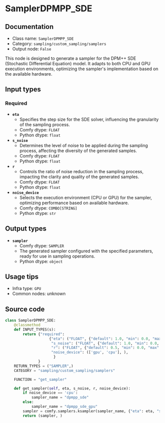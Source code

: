 # SamplerDPMPP_SDE
## Documentation
- Class name: `SamplerDPMPP_SDE`
- Category: `sampling/custom_sampling/samplers`
- Output node: `False`

This node is designed to generate a sampler for the DPM++ SDE (Stochastic Differential Equation) model. It adapts to both CPU and GPU execution environments, optimizing the sampler's implementation based on the available hardware.
## Input types
### Required
- **`eta`**
    - Specifies the step size for the SDE solver, influencing the granularity of the sampling process.
    - Comfy dtype: `FLOAT`
    - Python dtype: `float`
- **`s_noise`**
    - Determines the level of noise to be applied during the sampling process, affecting the diversity of the generated samples.
    - Comfy dtype: `FLOAT`
    - Python dtype: `float`
- **`r`**
    - Controls the ratio of noise reduction in the sampling process, impacting the clarity and quality of the generated samples.
    - Comfy dtype: `FLOAT`
    - Python dtype: `float`
- **`noise_device`**
    - Selects the execution environment (CPU or GPU) for the sampler, optimizing performance based on available hardware.
    - Comfy dtype: `COMBO[STRING]`
    - Python dtype: `str`
## Output types
- **`sampler`**
    - Comfy dtype: `SAMPLER`
    - The generated sampler configured with the specified parameters, ready for use in sampling operations.
    - Python dtype: `object`
## Usage tips
- Infra type: `GPU`
- Common nodes: unknown


## Source code
```python
class SamplerDPMPP_SDE:
    @classmethod
    def INPUT_TYPES(s):
        return {"required":
                    {"eta": ("FLOAT", {"default": 1.0, "min": 0.0, "max": 100.0, "step":0.01, "round": False}),
                     "s_noise": ("FLOAT", {"default": 1.0, "min": 0.0, "max": 100.0, "step":0.01, "round": False}),
                     "r": ("FLOAT", {"default": 0.5, "min": 0.0, "max": 100.0, "step":0.01, "round": False}),
                     "noise_device": (['gpu', 'cpu'], ),
                      }
               }
    RETURN_TYPES = ("SAMPLER",)
    CATEGORY = "sampling/custom_sampling/samplers"

    FUNCTION = "get_sampler"

    def get_sampler(self, eta, s_noise, r, noise_device):
        if noise_device == 'cpu':
            sampler_name = "dpmpp_sde"
        else:
            sampler_name = "dpmpp_sde_gpu"
        sampler = comfy.samplers.ksampler(sampler_name, {"eta": eta, "s_noise": s_noise, "r": r})
        return (sampler, )

```
